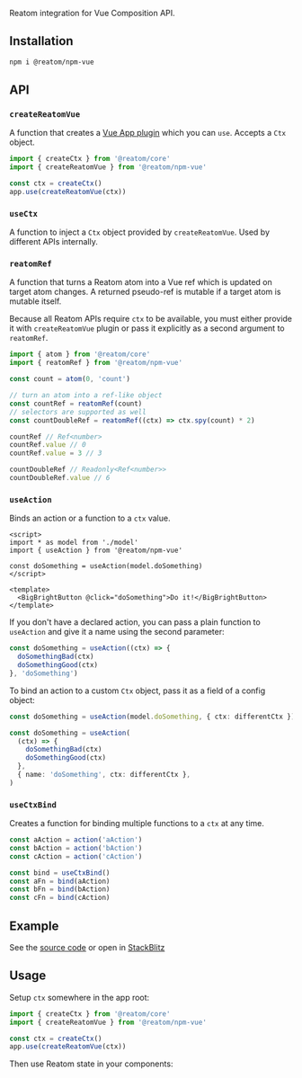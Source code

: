 Reatom integration for Vue Composition API.

## Installation

```sh
npm i @reatom/npm-vue
```

## API

### `createReatomVue`

A function that creates a [Vue App plugin](https://vuejs.org/guide/reusability/plugins.html#plugins) which you can `use`. Accepts a `Ctx` object.

```ts
import { createCtx } from '@reatom/core'
import { createReatomVue } from '@reatom/npm-vue'

const ctx = createCtx()
app.use(createReatomVue(ctx))
```

### `useCtx`

A function to inject a `Ctx` object provided by `createReatomVue`. Used by different APIs internally.

### `reatomRef`

A function that turns a Reatom atom into a Vue ref which is updated on target atom changes. A returned pseudo-ref is mutable if a target atom is mutable itself.

Because all Reatom APIs require `ctx` to be available, you must either provide it with `createReatomVue` plugin or pass it explicitly as a second argument to `reatomRef`.

```ts
import { atom } from '@reatom/core'
import { reatomRef } from '@reatom/npm-vue'

const count = atom(0, 'count')

// turn an atom into a ref-like object
const countRef = reatomRef(count)
// selectors are supported as well
const countDoubleRef = reatomRef((ctx) => ctx.spy(count) * 2)

countRef // Ref<number>
countRef.value // 0
countRef.value = 3 // 3

countDoubleRef // Readonly<Ref<number>>
countDoubleRef.value // 6
```

### `useAction`

Binds an action or a function to a `ctx` value.

```vue
<script>
import * as model from './model'
import { useAction } from '@reatom/npm-vue'

const doSomething = useAction(model.doSomething)
</script>

<template>
  <BigBrightButton @click="doSomething">Do it!</BigBrightButton>
</template>
```

If you don't have a declared action, you can pass a plain function to `useAction` and give it a name using the second parameter:

```ts
const doSomething = useAction((ctx) => {
  doSomethingBad(ctx)
  doSomethingGood(ctx)
}, 'doSomething')
```

To bind an action to a custom `Ctx` object, pass it as a field of a config object:

```ts
const doSomething = useAction(model.doSomething, { ctx: differentCtx })

const doSomething = useAction(
  (ctx) => {
    doSomethingBad(ctx)
    doSomethingGood(ctx)
  },
  { name: 'doSomething', ctx: differentCtx },
)
```

### `useCtxBind`

Creates a function for binding multiple functions to a `ctx` at any time.

```ts
const aAction = action('aAction')
const bAction = action('bAction')
const cAction = action('cAction')

const bind = useCtxBind()
const aFn = bind(aAction)
const bFn = bind(bAction)
const cFn = bind(cAction)
```

## Example

See the [source code](https://github.com/artalar/reatom/tree/v3/examples/vue-search) or open in [StackBlitz](https://stackblitz.com/github/artalar/reatom/tree/v3/examples/vue-search)

## Usage

Setup `ctx` somewhere in the app root:

```ts
import { createCtx } from '@reatom/core'
import { createReatomVue } from '@reatom/npm-vue'

const ctx = createCtx()
app.use(createReatomVue(ctx))
```

Then use Reatom state in your components:
